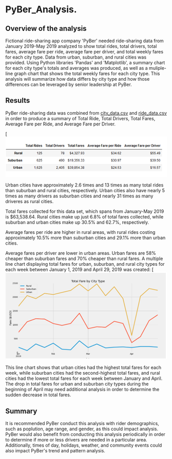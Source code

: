 # PyBer_Analysis.

## Overview of the analysis
Fictional ride-sharing app company 'PyBer' needed ride-sharing data from January 2019-May 2019 analyzed to show total rides, total drivers, total fares, average fare per ride, average fare per driver, and total weekly fares for each city type.  Data from urban, suburban, and rural cities was provided.  Using Python libraries 'Pandas' and 'Matplotlib', a summary chart for each city type's totals and averages was produced, as well as a muliple-line graph chart that shows the total weekly fares for each city type.  This analysis will summarize how data differs by city type and how those differences can be leveraged by senior leadership at PyBer.

## Results 
PyBer ride-sharing data was combined from [city_data.csv](https://github.com/Ahmed-nidhal/PyBer_Analysis/blob/main/Resources/city_data.csv) and [ride_data.csv](https://github.com/Ahmed-nidhal/PyBer_Analysis/blob/main/Resources/ride_data.csv) in order to produce a summary of Total Ride, Total Drivers, Total Fares, Average Fare per Ride, and Average Fare per Driver.


[![pyber-summary-df.png](https://github.com/Ahmed-nidhal/PyBer_Analysis/blob/main/summary.PNG)

Urban cities have approximately 2.6 times and 13 times as many total rides than suburban and rural cities, respectively.  Urban cities also have nearly 5 times as many drivers as suburban cities and nearly 31 times as many driveres as rural cities.

Total fares collected for this data set, which spans from January-May 2019 is $63,538.64.  Rural cities make up just 6.8% of total fares collected, while suburban and urban cities make up 30.5% and 62.7%, respectively.

Average fares per ride are higher in rural areas, with rural rides costing approximately 10.5% more than suburban cities and 29.1% more than urban cities.

Average fares per driver are lower in urban areas.  Urban fares are 58% cheaper than suburban fares and 70% cheaper than rural fares.
A multiple line chart displaying total fares for urban, suburban, and rural city types for each week between January 1, 2019 and April 29, 2019 was created:
[![Py-Ber-fare-summary.png](https://github.com/Ahmed-nidhal/PyBer_Analysis/blob/main/total.PNG)

This line chart shows that urban cities had the highest total fares for each week, while suburban cities had the second-highest total fares, and rural cities had the lowest total fares for each week between January and April.  The drop in total fares for urban and suburban city types during the beginning of April may need additional analysis in order to determine the sudden decrease in total fares.


## Summary
It is recommended PyBer conduct this analysis with rider demographics, such as poplution, age range, and gender, as this could impact analysis.  PyBer would also benefit from conducting this analysis periodically in order to determine if more or less drivers are needed in a particular area. Additionally, times of day, holidays, weather, and community events could also impact PyBer's trend and pattern analysis.
